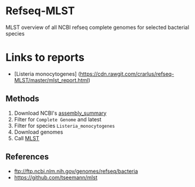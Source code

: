 # Refseq-MLST

MLST overview of all NCBI refseq complete genomes for selected bacterial species

# Links to reports
* [Listeria monocytogenes] (https://cdn.rawgit.com/crarlus/refseq-MLST/master/mlst_report.html)


## Methods
1. Download NCBI's [assembly_summary](ftp://ftp.ncbi.nlm.nih.gov/genomes/refseq/bacteria/assembly_summary.txt)
2. Filter for `Complete Genome` and latest
3. Filter for species `Listeria_monocytogenes` 
4. Download genomes
5. Call [MLST](https://github.com/tseemann/mlst)


## References
* ftp://ftp.ncbi.nlm.nih.gov/genomes/refseq/bacteria
* https://github.com/tseemann/mlst
